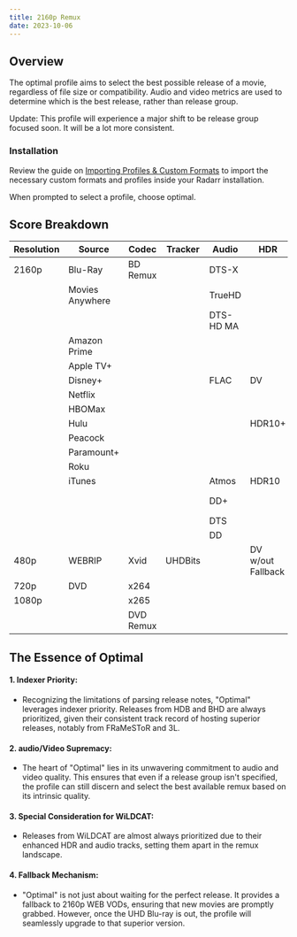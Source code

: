 ```yaml
---
title: 2160p Remux
date: 2023-10-06
---
```


## Overview

The optimal profile aims to select the best possible release of a movie, regardless of file size or compatibility. Audio and video metrics are used to determine which is the best release, rather than release group.

Update: This profile will experience a major shift to be release group focused soon. It will be a lot more consistent.

### Installation

Review the guide on [Importing Profiles & Custom Formats](../Wiki/Importing%20Profiles%20&%20Custom%20Formats.md) to import the necessary custom formats and profiles inside your Radarr installation.

When prompted to select a profile, choose optimal.

## Score Breakdown

| Resolution | Source          | Codec     | Tracker | Audio     | HDR               | Extras          | Score | Upgrade |
| ---------- | --------------- | --------- | ------- | --------- | ----------------- | --------------- | ----- | ------- |
| 2160p      | Blu-Ray         | BD Remux  |         | DTS-X     |                   |                 | 60    | 320     |
|            | Movies Anywhere |           |         | TrueHD    |                   |                 | 50    |         |
|            |                 |           |         | DTS-HD MA |                   |                 |       |         |
|            | Amazon Prime    |           |         |           |                   |                 | 40    |         |
|            | Apple TV+       |           |         |           |                   |                 |       |         |
|            | Disney+         |           |         | FLAC      | DV                |                 | 30    |         |
|            | Netflix         |           |         |           |                   |                 |       |         |
|            | HBOMax          |           |         |           |                   |                 |       |         |
|            | Hulu            |           |         |           | HDR10+            |                 | 20    |         |
|            | Peacock         |           |         |           |                   |                 |       |         |
|            | Paramount+      |           |         |           |                   |                 |       |         |
|            | Roku            |           |         |           |                   |                 |       |         |
|            | iTunes          |           |         | Atmos     | HDR10             |                 | 10    |         |
|            |                 |           |         | DD+       |                   | Special Edition | 0     |         |
|            |                 |           |         | DTS       |                   |                 |       |         |
|            |                 |           |         | DD        |                   |                 |       |         |
| 480p       | WEBRIP          | Xvid      | UHDBits |           | DV w/out Fallback |                 | -9999 |         |
| 720p       | DVD             | x264      |         |           |                   |                 |       |         |
| 1080p      |                 | x265      |         |           |                   |                 |       |         |
|            |                 | DVD Remux |         |           |                   |                 |       |         |

## The Essence of Optimal

#### 1. **Indexer Priority**:

- Recognizing the limitations of parsing release notes, "Optimal" leverages indexer priority. Releases from HDB and BHD are always prioritized, given their consistent track record of hosting superior releases, notably from FRaMeSToR and 3L.

#### 2. **audio/Video Supremacy**:

- The heart of "Optimal" lies in its unwavering commitment to audio and video quality. This ensures that even if a release group isn't specified, the profile can still discern and select the best available remux based on its intrinsic quality.

#### 3. **Special Consideration for WiLDCAT**:

- Releases from WiLDCAT are almost always prioritized due to their enhanced HDR and audio tracks, setting them apart in the remux landscape.

#### 4. **Fallback Mechanism**:

- "Optimal" is not just about waiting for the perfect release. It provides a fallback to 2160p WEB VODs, ensuring that new movies are promptly grabbed. However, once the UHD Blu-ray is out, the profile will seamlessly upgrade to that superior version.
